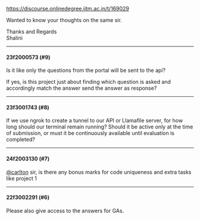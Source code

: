 https://discourse.onlinedegree.iitm.ac.in/t/169029

Wanted to know your thoughts on the same sir.</p>
<p>Thanks and Regards<br/>
Shalini</p><hr>

<h4>23f2000573 (#9)</h4>
<p>Is it like only the questions from the portal will be sent to the api?</p>
<p>If yes, is this project just about finding which question is asked and accordingly match the answer send the answer as response?</p><hr>

<h4>23f3001743 (#8)</h4>
<p>If we use ngrok to create a tunnel to our API or Llamafile server, for how long should our terminal remain running? Should it be active only at the time of submission, or must it be continuously available until evaluation is completed?</p><hr>

<h4>24f2003130 (#7)</h4>
<p><a class="mention" href="/u/carlton">@carlton</a> sir, is there any bonus marks for code uniqueness and extra tasks like project 1</p><hr>

<h4>22f3002291 (#6)</h4>
<p>Please also give access to the answers for GAs.